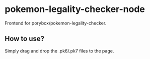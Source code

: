 # pokemon-legality-checker-node
Frontend for porybox/pokemon-legality-checker.

## How to use?
Simply drag and drop the .pk6/.pk7 files to the page.
